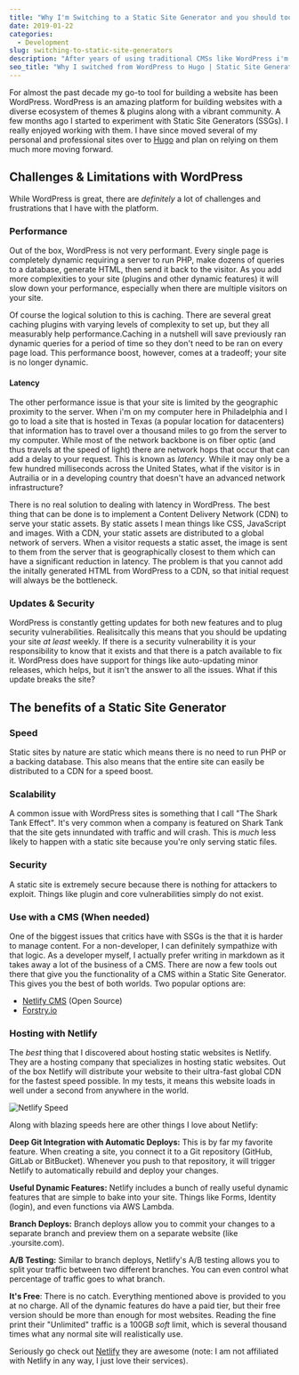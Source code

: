 ```yaml
---
title: "Why I'm Switching to a Static Site Generator and you should too."
date: 2019-01-22
categories:
  - Development 
slug: switching-to-static-site-generators
description: "After years of using traditional CMSs like WordPress i'm switching to using SSGs more often. Learn why i'm making the switch"
seo_title: "Why I switched from WordPress to Hugo | Static Site Generators"
---
```


For almost the past decade my go-to tool for building a website has been WordPress. WordPress is an amazing platform for building websites with a diverse ecosystem of themes & plugins along with a vibrant community. A few months ago I started to experiment with Static Site Generators (SSGs). I really enjoyed working with them. I have since moved several of my personal and professional sites over to [Hugo](https://gohugo.io) and plan on relying on them much more moving forward.

## Challenges & Limitations with WordPress

While WordPress is great, there are _definitely_ a lot of challenges and frustrations that I have with the platform.

### Performance

Out of the box, WordPress is not very performant. Every single page is completely dynamic requiring a server to run PHP, make dozens of queries to a database, generate HTML, then send it back to the visitor. As you add more complexities to your site (plugins and other dynamic features) it will slow down your performance, especially when there are multiple visitors on your site.

Of course the logical solution to this is caching. There are several great caching plugins with varying levels of complexity to set up, but they all measurably help performance.Caching in a nutshell will save previously ran dynamic queries for a period of time so they don't need to be ran on every page load. This performance boost, however, comes at a tradeoff; your site is no longer dynamic.

#### Latency

The other performance issue is that your site is limited by the geographic proximity to the server. When i'm on my computer here in Philadelphia and I go to load a site that is hosted in Texas (a popular location for datacenters) that information has to travel over a thousand miles to go from the server to my computer. While most of the network backbone is on fiber optic (and thus travels at the speed of light) there are network hops that occur that can add a delay to your request. This is known as _latency_. While it may only be a few hundred milliseconds across the United States, what if the visitor is in Autrailia or in a developing country that doesn't have an advanced network infrastructure?

There is no real solution to dealing with latency in WordPress. The best thing that can be done is to implement a Content Delivery Network (CDN) to serve your static assets. By static assets I mean things like CSS, JavaScript and images. With a CDN, your static assets are distributed to a global network of servers. When a visitor requests a static asset, the image is sent to them from the server that is geographically closest to them which can have a significant reduction in latency. The problem is that you cannot add the initally generated HTML from WordPress to a CDN, so that initial request will always be the bottleneck.

### Updates & Security

WordPress is constantly getting updates for both new features and to plug security vulnerabilities. Realisitcally this means that you should be updating your site _at least_ weekly. If there is a security vulnerability it is your responsibility to know that it exists and that there is a patch available to fix it. WordPress does have support for things like auto-updating minor releases, which helps, but it isn't the answer to all the issues. What if this update breaks the site?

## The benefits of a Static Site Generator

### Speed

Static sites by nature are static which means there is no need to run PHP or a backing database. This also means that the entire site can easily be distributed to a CDN for a speed boost.

### Scalability

A common issue with WordPress sites is something that I call "The Shark Tank Effect". It's very common when a company is featured on Shark Tank that the site gets innundated with traffic and will crash. This is _much_ less likely to happen with a static site because you're only serving static files.

### Security

A static site is extremely secure because there is nothing for attackers to exploit. Things like plugin and core vulnerabilities simply do not exist.

### Use with a CMS (When needed)

One of the biggest issues that critics have with SSGs is the that it is harder to manage content. For a non-developer, I can definitely sympathize with that logic. As a developer myself, I actually prefer writing in markdown as it takes away a lot of the business of a CMS. There are now a few tools out there that give you the functionality of a CMS within a Static Site Generator. This gives you the best of both worlds. Two popular options are:

- <a href="https://www.netlifycms.org/">Netlify CMS</a> (Open Source)
- <a href="https://forestry.io/">Forstry.io</a>

### Hosting with Netlify

The _best_ thing that I discovered about hosting static websites is Netlify. They are a hosting company that specializes in hosting static websites. Out of the box Netlify will distribute your website to their ultra-fast global CDN for the fastest speed possible. In my tests, it means this website loads in well under a second from anywhere in the world.

![Netlify Speed](/images/netlify-speed.png)

Along with blazing speeds here are other things I love about Netlify:

**Deep Git Integration with Automatic Deploys:** This is by far my favorite feature. When creating a site, you connect it to a Git repository (GitHub, GitLab or BitBucket). Whenever you push to that repository, it will trigger Netlify to automatically rebuild and deploy your changes.

**Useful Dynamic Features:** Netlify includes a bunch of really useful dynamic features that are simple to bake into your site. Things like Forms, Identity (login), and even functions via AWS Lambda.

**Branch Deploys:** Branch deploys allow you to commit your changes to a separate branch and preview them on a separate website (like <branch-name>.yoursite.com).

**A/B Testing:** Similar to branch deploys, Netlify's A/B testing allows you to split your traffic between two different branches. You can even control what percentage of traffic goes to what branch.

**It's Free**: There is no catch. Everything mentioned above is provided to you at no charge. All of the dynamic features do have a paid tier, but their free version should be more than enough for most websites. Reading the fine print their "Unlimited" traffic is a 100GB _soft_ limit, which is several thousand times what any normal site will realistically use.

Seriously go check out [Netlify](https://netlify.com) they are awesome (note: I am not affiliated with Netlify in any way, I just love their services).
